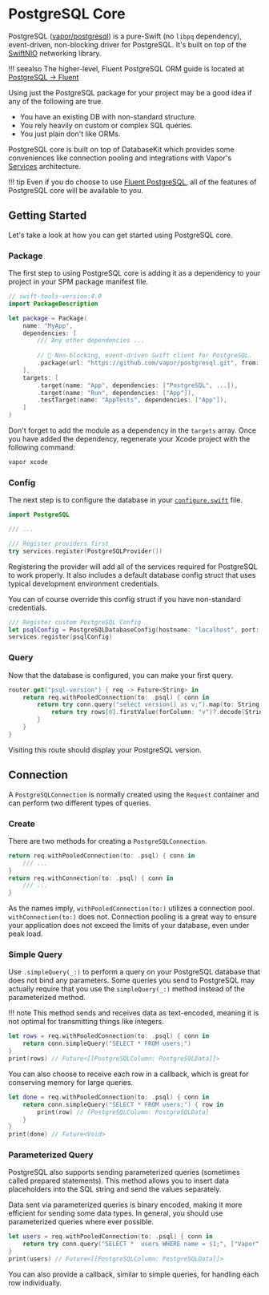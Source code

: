 # PostgreSQL Core

PostgreSQL ([vapor/postgresql](https://github.com/vapor/postgresql)) is a pure-Swift (no `libpq` dependency), event-driven, non-blocking driver for PostgreSQL. It's built on top of the [SwiftNIO](http://github.com/apple/swift-nio) networking library.

!!! seealso
    The higher-level, Fluent PostgreSQL ORM guide is located at [PostgreSQL &rarr; Fluent](fluent.md)

Using just the PostgreSQL package for your project may be a good idea if any of the following are true.

- You have an existing DB with non-standard structure.
- You rely heavily on custom or complex SQL queries.
- You just plain don't like ORMs.

PostgreSQL core is built on top of DatabaseKit which provides some conveniences like connection pooling and integrations with Vapor's [Services](../getting-started/services.md) architecture.

!!! tip
    Even if you do choose to use [Fluent PostgreSQL](fluent.md), all of the features of PostgreSQL core will be available to you.

## Getting Started

Let's take a look at how you can get started using PostgreSQL core.

### Package

The first step to using PostgreSQL core is adding it as a dependency to your project in your SPM package manifest file.

```swift
// swift-tools-version:4.0
import PackageDescription

let package = Package(
    name: "MyApp",
    dependencies: [
        /// Any other dependencies ...
        
        // 🐘 Non-blocking, event-driven Swift client for PostgreSQL.
        .package(url: "https://github.com/vapor/postgresql.git", from: "1.0.0-rc"),
    ],
    targets: [
        .target(name: "App", dependencies: ["PostgreSQL", ...]),
        .target(name: "Run", dependencies: ["App"]),
        .testTarget(name: "AppTests", dependencies: ["App"]),
    ]
)
```

Don't forget to add the module as a dependency in the `targets` array. Once you have added the dependency, regenerate your Xcode project with the following command:

```sh
vapor xcode
```


### Config

The next step is to configure the database in your [`configure.swift`](../getting-started/structure.md#configureswift) file.

```swift
import PostgreSQL

/// ...

/// Register providers first
try services.register(PostgreSQLProvider())
```

Registering the provider will add all of the services required for PostgreSQL to work properly. It also includes a default database config struct that uses typical development environment credentials. 

You can of course override this config struct if you have non-standard credentials.

```swift
/// Register custom PostgreSQL Config
let psqlConfig = PostgreSQLDatabaseConfig(hostname: "localhost", port: 5432, username: "vapor")
services.register(psqlConfig)
```

### Query

Now that the database is configured, you can make your first query.

```swift
router.get("psql-version") { req -> Future<String> in
    return req.withPooledConnection(to: .psql) { conn in
        return try conn.query("select version() as v;").map(to: String.self) { rows in
            return try rows[0].firstValue(forColumn: "v")?.decode(String.self) ?? "n/a"
        }
    }
}
```

Visiting this route should display your PostgreSQL version.

## Connection

A `PostgreSQLConnection` is normally created using the `Request` container and can perform two different types of queries.

### Create

There are two methods for creating a `PostgreSQLConnection`.

```swift
return req.withPooledConnection(to: .psql) { conn in
    /// ...
}
return req.withConnection(to: .psql) { conn in
    /// ...
}
```

As the names imply,  `withPooledConnection(to:)` utilizes a connection pool. `withConnection(to:)` does not. Connection pooling is a great way to ensure your application does not exceed the limits of your database, even under peak load.

### Simple Query

Use `.simpleQuery(_:)` to perform a query on your PostgreSQL database that does not bind any parameters. Some queries you send to PostgreSQL may actually require that you use the `simpleQuery(_:)` method instead of the parameterized method. 

!!! note
    This method sends and receives data as text-encoded, meaning it is not optimal for transmitting things like integers.
    
```swift
let rows = req.withPooledConnection(to: .psql) { conn in
    return conn.simpleQuery("SELECT * FROM users;")
}
print(rows) // Future<[[PostgreSQLColumn: PostgreSQLData]]>
```

You can also choose to receive each row in a callback, which is great for conserving memory for large queries.

```swift
let done = req.withPooledConnection(to: .psql) { conn in
    return conn.simpleQuery("SELECT * FROM users;") { row in
        print(row) // [PostgreSQLColumn: PostgreSQLData]
    }
}
print(done) // Future<Void>
```

### Parameterized Query

PostgreSQL also supports sending parameterized queries (sometimes called prepared statements). This method allows you to insert data placeholders into the SQL string and send the values separately.

Data sent via parameterized queries is binary encoded, making it more efficient for sending some data types. In general, you should use parameterized queries where ever possible.

```swift
let users = req.withPooledConnection(to: .psql) { conn in
    return try conn.query("SELECT *  users WHERE name = $1;", ["Vapor"])
}
print(users) // Future<[[PostgreSQLColumn: PostgreSQLData]]>
```

You can also provide a callback, similar to simple queries, for handling each row individually.




